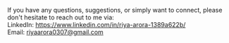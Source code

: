 If you have any questions, suggestions, or simply want to connect, please don't hesitate to reach out to me via:   
LinkedIn: https://www.linkedin.com/in/riya-arora-1389a622b/   
Email: riyaarora0307@gmail.com
